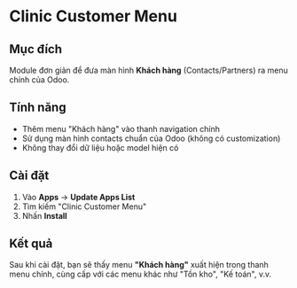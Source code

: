 # Clinic Customer Menu

## Mục đích
Module đơn giản để đưa màn hình **Khách hàng** (Contacts/Partners) ra menu chính của Odoo.

## Tính năng
- Thêm menu "Khách hàng" vào thanh navigation chính
- Sử dụng màn hình contacts chuẩn của Odoo (không có customization)
- Không thay đổi dữ liệu hoặc model hiện có

## Cài đặt
1. Vào **Apps** → **Update Apps List**
2. Tìm kiếm "Clinic Customer Menu"
3. Nhấn **Install**

## Kết quả
Sau khi cài đặt, bạn sẽ thấy menu **"Khách hàng"** xuất hiện trong thanh menu chính, cùng cấp với các menu khác như "Tồn kho", "Kế toán", v.v.
